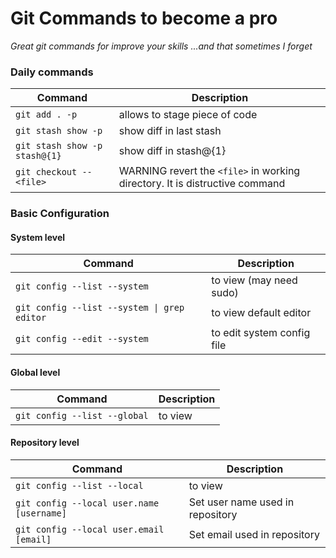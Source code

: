 Git Commands to become a pro
============
_Great git commands for improve your skills ...and that sometimes I forget_

### Daily commands
| Command | Description |
| ------- | ----------- |
|`git add . -p`| allows to stage piece of code |
|`git stash show -p` | show diff in last stash|
|`git stash show -p stash@{1}` | show diff in stash@{1}|
|`git checkout -- <file>`| WARNING revert the `<file>` in working directory. It is distructive command |

### Basic Configuration
#### System level

| Command | Description |
| ------- | ----------- |
| `git config --list --system` | to view (may need sudo) |
| `git config --list --system \| grep editor` | to view default editor |
| `git config --edit --system` | to edit system config file |


#### Global level

| Command | Description |
| ------- | ----------- |
| `git config --list --global` | to view |


#### Repository level

| Command | Description |
| ------- | ----------- |
| `git config --list --local` | to view |
| `git config --local user.name [username]` | Set user name used in repository |
| `git config --local user.email [email]` | Set email used in repository |
